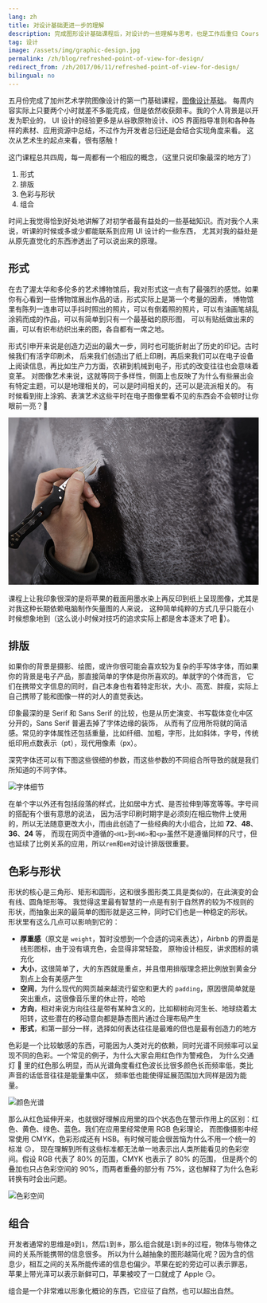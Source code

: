 ```yaml
---
lang: zh
title: 对设计基础更进一步的理解
description: 完成图形设计基础课程后，对设计的一些理解与思考，也是工作后重归 Coursera 的第一门课
tag: 设计
image: /assets/img/graphic-design.jpg
permalink: /zh/blog/refreshed-point-of-view-for-design/
redirect_from: /zh/2017/06/11/refreshed-point-of-view-for-design/
bilingual: no
---
```


五月份完成了加州艺术学院图像设计的第一门基础课程，[图像设计基础](https://www.coursera.org/learn/fundamentals-of-graphic-design)。
每周内容实际上只要两个小时就差不多能完成，但是依然收获颇丰。我的个人背景是以开发为职业的，
UI 设计的经验更多是从谷歌原物设计、iOS 界面指导准则和各种各样的素材、应用资源中总结，不过作为开发者总归还是会结合实现角度来看。
这次从艺术生的起点来看，很有感触！

这门课程总共四周，每一周都有一个相应的概念，（这里只说印象最深的地方了）

1. 形式
2. 排版
3. 色彩与形状
4. 组合

时间上我觉得恰到好处地讲解了对初学者最有益处的一些基础知识。而对我个人来说，听课的时候或多或少都能联系到应用 UI 设计的一些东西，
尤其对我的益处是从原先直觉化的东西渗透出了可以说出来的原理。

## 形式

在去了渥太华和多伦多的艺术博物馆后，我对形式这一点有了最强烈的感觉。如果你有心看到一些博物馆展出作品的话，形式实际上是第一个考量的因素，
博物馆里有陈列一连串可以手抖时照出的照片，可以有倒着照的照片，可以有油画笔胡乱涂鸦而成的作品，可以有简单到只有一个最基础的原形图，
可以有贴纸做出来的画，可以有织布纺织出来的图，各自都有一席之地。

形式引申开来说是创造力迈出的最大一步，同时也可能折射出了历史的印记。古时候我们有活字印刷术，
后来我们创造出了纸上印刷，再后来我们可以在电子设备上阅读信息，再比如生产力方面，农耕到机械到电子，形式的改变往往也会意味着变革。
对图像艺术来说，这就等同于多样性，侧面上也反映了为什么有些展出会有特定主题，可以是地理相关的，可以是时间相关的，还可以是流派相关的。
有时候看到街上涂鸦、表演艺术这些平时在电子图像里看不见的东西会不会顿时让你眼前一亮？:star2:

![皮革艺术](/assets/img/graphic-design.jpg)

课程上让我印象很深的是将苹果的截面用墨水染上再反印到纸上呈现图像，尤其是对我这种长期依赖电脑制作矢量图的人来说，
这种简单纯粹的方式几乎只能在小时候想象地到（这么说小时候对技巧的追求实际上都是舍本逐末了吧 :thinking:）。

## 排版

如果你的背景是摄影、绘图，或许你很可能会喜欢较为复杂的手写体字体，而如果你的背景是电子产品，那直接简单的字体是你所喜欢的。单就字的个体而言，
它们在携带文字信息的同时，自己本身也有着特定形状，大小、高宽、胖瘦，实际上自己携带了能和图像一样的对人的直觉表达。

印象最深的是 Serif 和 Sans Serif 的比较，也是从历史演变、书写载体变化中区分开的，Sans Serif 普遍去掉了字体边缘的装饰，
从而有了应用所将就的简洁感。常见的字体属性还包括重量，比如纤细、加粗，字形，比如斜体，字号，传统纸印用点数表示（pt），现代用像素（px）。

深究字体还可以有下图这些很细的参数，而这些参数的不同组合所导致的就是我们所知道的不同字体。

![字体细节](http://web.mit.edu/6.813/www/sp16/classes/17-typography/figures/02.png)

在单个字以外还有包括段落的样式，比如居中方式、是否拉伸到等宽等等。字号间的搭配有个很有意思的说法，
因为活字印刷时期字是必须刻在相应物件上使用的，所以无法随意更改大小，而由此创造了一些经典的大小组合，比如 **72**、**48**、**36**、**24** 等，
而现在网页中遵循的`<H1>`到`<H6>`和`<p>`虽然不是遵循同样的尺寸，但也延续了比例关系的应用，所以`rem`和`em`对设计排版很重要。

## 色彩与形状

形状的核心是三角形、矩形和圆形，这和很多图形类工具是类似的，在此演变的会有线、圆角矩形等。
我觉得这里最有智慧的一点是有别于自然界的较为不规则的形状，而抽象出来的最简单的图形就是这三种，同时它们也是一种稳定的形状。
形状里有这么几点可以影响到它的：

- **厚重感**（原文是 `weight`，暂时没想到一个合适的词来表达），Airbnb 的界面是线形图标，由于没有填充色，会显得非常轻盈，
原物设计相反，讲求图标的填充化
- **大小**，这很简单了，大的东西就是重点，并且借用排版理念把比例放到黄金分割点上会有美感产生
- **空间**，为什么现代的网页越来越流行留空和更大的 `padding`，原因很简单就是突出重点，这很像音乐里的休止符，哈哈
- **方向**，相对来说方向往往是带有某种含义的，比如柳树向河生长、地球绕着太阳转，这些潜在的移动意向都是静态图片通过合理布局产生
- **形式**，和第一部分一样，选择如何表达往往是最难的但也是最有创造力的地方

色彩是一个比较敏感的东西，可能因为人类对光的依赖，同时光谱不同频率可以呈现不同的色彩。一个常见的例子，为什么大家会用红色作为警戒色，
为什么交通灯 :traffic_light: 里的红色那么明显，而从光谱角度看红色波长比很多颜色长而频率低，类比声音的话低音往往是能量集中区，
频率低也能使得延展范围加大同样是因为能量。

![颜色光谱](https://wallpaperfx.com/uploads/wallpapers/2012/02/04/8078/preview_beautiful-colours.jpeg)

那么从红色延伸开来，也就很好理解应用里的四个状态色在警示作用上的区别：红色、黄色、绿色、蓝色。我们在应用里经常使用 RGB 色彩理论，
而图像摄影中经常使用 CMYK，色彩形成还有 HSB。有时候可能会很苦恼为什么不用一个统一的标准 :confused:，
现在理解到所有这些标准都无法单一地表示出人类所能看见的色彩空间。假设 RGB 代表了 80% 的范围，CMYK 也表示了 80% 的范围，
但是两个的叠加也只占色彩空间的 90%，而两者重叠的部分有 75%，这也解释了为什么色彩转换有时会出问题。

![色彩空间](http://www.outbackphoto.com/workflow/wf_87/PP-Ektaspace-A-s.jpg)

## 组合

开发者通常的思维是`0`到`1`，然后`1`到`多`，那么组合就是`1`到`多`的过程，物体与物体之间的关系所能携带的信息很多。
所以为什么越抽象的图形越简化呢？因为含的信息少，相互之间的关系所能传递的信息也偏少。苹果在蛇的旁边可以表示罪恶，
苹果上带光泽可以表示新鲜可口，苹果被咬了一口就成了 Apple :smirk:。

组合是一个非常难以形象化概论的东西，它应征了自然，也可以超出自然。

